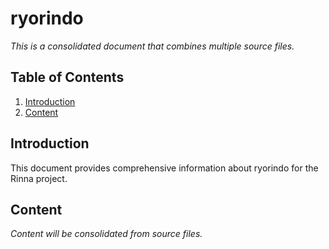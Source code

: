 # ryorindo

*This is a consolidated document that combines multiple source files.*

## Table of Contents

1. [Introduction](#introduction)
2. [Content](#content)

## Introduction

This document provides comprehensive information about ryorindo for the Rinna project.

## Content

*Content will be consolidated from source files.*
